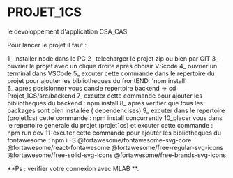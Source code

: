 # PROJET_1CS
le devoloppement d'application CSA_CAS




Pour lancer le projet il faut :

1_ installer node dans le PC
2_  telecharger le projet zip ou bien par GIT
3_ ouvrier le projet avec un clique droite apres choisir VScode
4_ ouvrier un terminal dans VSCode
5_ excuter cette commande dans le repertoire du projet pour ajouter les bibliotheques du frontEND:  'npm install'  
6_ apres posisionner vous dansle repertoire backend => cd  Projet_1CS/src/backend
7_ excuter cette commande pour ajouter les bibliotheques du backend  : npm install
8_ apres verifier que tous les packages sont bien installée ( dependencises)
9_ excuter dans le repertoire (projet1cs) cette commande : npm install concurrently
10_placer vous dans le repertoire generale du projet (projet1cs) et excuter cette commande :
       npm run dev
11-excuter cette commande pour ajouter les bibliotheques du fontawesome : npm i -S @fortawesome/fontawesome-svg-core @fortawesome/react-fontawesome @fortawesome/free-regular-svg-icons @fortawesome/free-solid-svg-icons @fortawesome/free-brands-svg-icons




**Ps : verifier votre connexion avec MLAB  **. 






